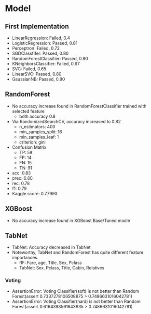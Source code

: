 # Model

## First Implementation
- LinearRegression: Failed, 0.4
- LogisticRegression: Passed, 0.81
- Perceptron: Failed, 0.72
- SGDClassfifer: Passed, 0.80
- RandomForestClassifier: Passed, 0.80
- KNeighborsClassifier: Failed, 0.67
- SVC: Failed, 0.65
- LinearSVC: Passed, 0.80
- GaussianNB: Passed, 0.80

## RandomForest
- No accuracy increase found in RandomForestClassifier trained with selected feature
   - both accuracy 0.8
- Via RandomizedSearchCV, accuracy increased to 0.82
   - n_estimators: 400
   - min_samples_split: 16
   - min_samples_leaf: 1
   - criterion: gini
- Confusion Matrix
    - TP: 58
    - FP: 14
    - FN: 15
    - TN: 91
- acc: 0.83
- prec: 0.80
- rec: 0.78
- f1: 0.79
- Kaggle score: 0.77990

## XGBoost
- No accuracy increase found in XGBoost Base/Tuned modle

## TabNet
- TabNet: Accuracy decreased in TabNet
- Noteworthy, TabNet and RandomForest has quite different feature importances. 
    - RF: Fare, age, Title, Sex, Pclass
    - TabNet: Sex, Pclass, Title, Cabin, Relatives

### Voting
- AssertionError: Voting Classifier(soft) is not better than Random Forest(assert 0.7337278106508875 > 0.7486631016042781)
- AssertionError: Voting Classifier(hard) is not better than Random Forest(assert 0.6164383561643835 > 0.7486631016042781)
